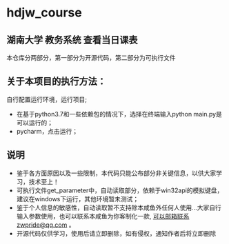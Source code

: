 # hdjw_course
## 湖南大学 教务系统 查看当日课表
本仓库分两部分，第一部分为开源代码，第二部分为可执行文件
## 关于本项目的执行方法：
  自行配置运行环境，运行项目;  
* 在基于python3.7和一些依赖包的情况下，选择在终端输入python main.py是可以运行的；
* pycharm，点击运行；

## 说明
* 鉴于各方面原因以及一些限制，本代码只能公布部分非关键信息，以供大家学习，技术至上！
* 可执行文件get_parameter中，自动读取部分，依赖于win32api的模拟键盘，建议在windows下运行，其他环境暂未测试；
* 鉴于个人信息的敏感性，自动读取暂不支持除本咸鱼外任何人使用...大家自行输入参数使用，也可以联系本咸鱼为你客制化一款, 可以邮箱联系zwpride@qq.com
。
* 开源代码仅供学习，使用后请立即删除，如有侵权，通知作者后将立即删除

  
